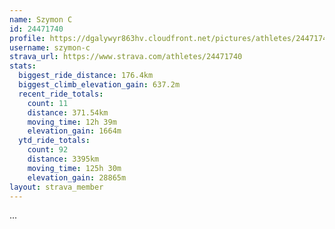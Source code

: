 ```yaml
---
name: Szymon C
id: 24471740
profile: https://dgalywyr863hv.cloudfront.net/pictures/athletes/24471740/7213253/2/large.jpg
username: szymon-c
strava_url: https://www.strava.com/athletes/24471740
stats:
  biggest_ride_distance: 176.4km
  biggest_climb_elevation_gain: 637.2m
  recent_ride_totals:
    count: 11
    distance: 371.54km
    moving_time: 12h 39m
    elevation_gain: 1664m
  ytd_ride_totals:
    count: 92
    distance: 3395km
    moving_time: 125h 30m
    elevation_gain: 28865m
layout: strava_member
--- 
```

...
